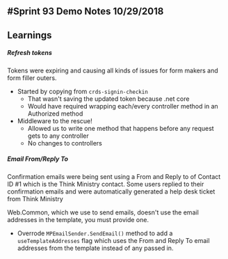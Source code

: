 #Sprint 93 Demo Notes 10/29/2018
----
## Learnings
##### Refresh tokens
Tokens were expiring and causing all kinds of issues for form makers and form filler outers. 
- Started by copying from `crds-signin-checkin`
    - That wasn't saving the updated token because .net core
    - Would have required wrapping each/every controller method in an Authorized method
- Middleware to the rescue!
    - Allowed us to write one method that happens before any request gets to any controller
    - No changes to controllers
##### Email From/Reply To
Confirmation emails were being sent using a From and Reply to of Contact ID #1 which is the Think Ministry contact. Some users replied to their confirmation emails and were automatically generated a help desk ticket from Think Ministry

Web.Common, which we use to send emails, doesn't use the email addresses in the template, you must provide one. 
- Overrode `MPEmailSender.SendEmail()` method to add a `useTemplateAddresses` flag which uses the From and Reply To email addresses from the template instead of any passed in. 